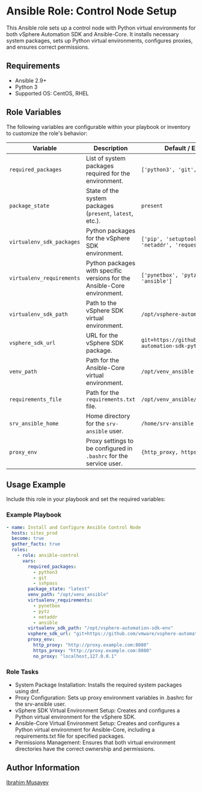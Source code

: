 # Ansible Role: Control Node Setup

This Ansible role sets up a control node with Python virtual environments for both vSphere Automation SDK and Ansible-Core. It installs necessary system packages, sets up Python virtual environments, configures proxies, and ensures correct permissions.

## Requirements

- Ansible 2.9+
- Python 3
- Supported OS: CentOS, RHEL

## Role Variables

The following variables are configurable within your playbook or inventory to customize the role's behavior:

| Variable                    | Description                                                                                       | Default / Example Value                                      |
|-----------------------------|---------------------------------------------------------------------------------------------------|--------------------------------------------------------------|
| `required_packages`         | List of system packages required for the environment.                                            | `['python3', 'git', 'sshpass']`                              |
| `package_state`             | State of the system packages (`present`, `latest`, etc.).                                        | `present`                                                    |
| `virtualenv_sdk_packages`   | Python packages for the vSphere SDK environment.                                                 | `['pip', 'setuptools', 'pynetbox', 'netaddr', 'requests']`   |
| `virtualenv_requirements`   | Python packages with specific versions for the Ansible-Core environment.                         | `['pynetbox', 'pytz', 'netaddr', 'ansible']`                 |
| `virtualenv_sdk_path`       | Path to the vSphere SDK virtual environment.                                                     | `/opt/vsphere-automation-sdk-env`                            |
| `vsphere_sdk_url`           | URL for the vSphere SDK package.                                                                 | `git+https://github.com/vmware/vsphere-automation-sdk-python.git` |
| `venv_path`                 | Path for the Ansible-Core virtual environment.                                                   | `/opt/venv_ansible`                                          |
| `requirements_file`         | Path for the `requirements.txt` file.                                                            | `/opt/venv_ansible/requirements.txt`                         |
| `srv_ansible_home`          | Home directory for the `srv-ansible` user.                                                       | `/home/srv-ansible`                                          |
| `proxy_env`                 | Proxy settings to be configured in `.bashrc` for the service user.                               | `{http_proxy, https_proxy, no_proxy}`                        |

## Usage Example

Include this role in your playbook and set the required variables:

### Example Playbook

```yaml
- name: Install and Configure Ansible Control Node
  hosts: sites_prod
  become: true
  gather_facts: true
  roles:
    - role: ansible-control
      vars:
        required_packages:
          - python3
          - git
          - sshpass
        package_state: "latest"
        venv_path: "/opt/venv_ansible"
        virtualenv_requirements:
          - pynetbox
          - pytz
          - netaddr
          - ansible
        virtualenv_sdk_path: "/opt/vsphere-automation-sdk-env"
        vsphere_sdk_url: "git+https://github.com/vmware/vsphere-automation-sdk-python.git"
        proxy_env:
          http_proxy: "http://proxy.example.com:8080"
          https_proxy: "http://proxy.example.com:8080"
          no_proxy: "localhost,127.0.0.1"
```

### Role Tasks

- System Package Installation: Installs the required system packages using dnf.
- Proxy Configuration: Sets up proxy environment variables in .bashrc for the srv-ansible user.
- vSphere SDK Virtual Environment Setup: Creates and configures a Python virtual environment for the vSphere SDK.
- Ansible-Core Virtual Environment Setup: Creates and configures a Python virtual environment for Ansible-Core, including a requirements.txt file for specified packages.
- Permissions Management: Ensures that both virtual environment directories have the correct ownership and permissions.

Author Information
------------------

[Ibrahim Musayev](https://github.com/Codehunter-py)
